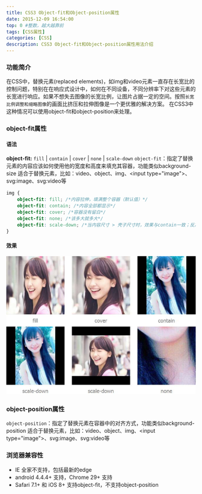 ```yaml
---
title: CSS3 Object-fit和Object-position属性
date: 2015-12-09 16:54:00
top: 0 #整数，越大越靠前
tags: [CSS属性]
categories: [CSS]
description: CSS3 Object-fit和Object-position属性用法介绍
---
```



### 功能简介
在CSS中，替换元素(replaced elements)，如img和video元素一直存在长宽比的控制问题，特别在在响应式设计中，如何在不同设备，不同分辨率下对这些元素的长宽进行响应。如果不想失去图像的长宽比例，让图片占据一定的空间。按照`长宽比例调整和缩略图像`的画面比挤压和拉伸图像是一个更优雅的解决方案。
在CSS3中这种情况可以使用object-fit和object-position来处理。

<!-- more -->



### object-fit属性
#### 语法
**object-fit:** `fill` | `contain` | `cover` | `none` | `scale-down`
`object-fit`：指定了替换元素的内容应该如何使用他的宽度和高度来填充其容器，功能类似background-size
适合于替换元素，比如：video、object、img、&lt;input type="image"&gt;、svg:image、svg:video等

``` css
img {
    object-fit: fill; /*内容拉伸，填满整个容器（默认值）*/
    object-fit: contain; /*内容全部都显示*/
    object-fit: cover; /*容器没有留白*/
    object-fit: none; /*该多大就多大*/
    object-fit: scale-down; /*当内容尺寸 > 壳子尺寸时，效果与contain一致；反之则与none一致*/
}
```

#### 效果
![](/images/blog/css/object-fit.jpg)


### object-position属性
`object-position`：指定了替换元素在容器中的对齐方式，功能类似background-position
适合于替换元素，比如：video、object、img、&lt;input type="image"&gt;、svg:image、svg:video等


### 浏览器兼容性
- IE 全家不支持，包括最新的edge
- android 4.4.4+ 支持，Chrome 29+ 支持
- Safari 7.1+ 和 iOS 8+ 支持object-fit，不支持object-position




